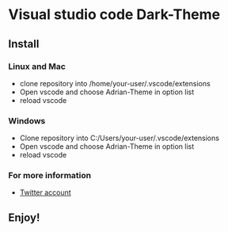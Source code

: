 # Visual studio code Dark-Theme

## Install

### Linux and Mac

- clone repository into /home/your-user/.vscode/extensions
- Open vscode and choose Adrian-Theme in option list
- reload vscode

### Windows

- Clone repository into C:/Users/your-user/.vscode/extensions
- Open vscode and choose Adrian-Theme in option list
- reload vscode

### For more information

- [Twitter account](https://twitter.com/@adriangez7)

## Enjoy!
